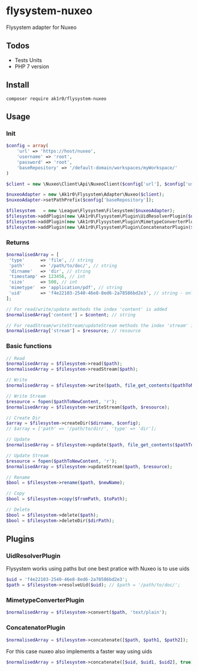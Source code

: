 # flysystem-nuxeo
Flysystem adapter for Nuxeo

## Todos

+ Tests Units
+ PHP 7 version

## Install
```
composer require ak1r0/flysystem-nuxeo
```

## Usage

### Init

```php
$config = array(
    'url' => 'https://host/nuxeo',
    'username' => 'root',
    'password' => 'root',
    'baseRepository' => '/default-domain/workspaces/myWorkspace/'
)

$client = new \Nuxeo\Client\Api\NuxeoClient($config['url'], $config['username'], $config['password']);

$nuxeoAdapter = new \Ak1r0\Flysystem\Adapter\Nuxeo($client);
$nuxeoAdapter->setPathPrefix($config['baseRepository']);

$filesystem   = new \League\Flysystem\Filesystem($nuxeoAdapter);
$filesystem->addPlugin(new \Ak1r0\Flysystem\Plugin\UidResolverPlugin($nuxeoAdapter));
$filesystem->addPlugin(new \Ak1r0\Flysystem\Plugin\MimetypeConverterPlugin($nuxeoAdapter));
$filesystem->addPlugin(new \Ak1r0\Flysystem\Plugin\ConcatenatorPlugin($nuxeoAdapter));
```

### Returns

```php
$normalisedArray = [
 'type'      => 'file', // string
 'path'      => '/path/to/doc/', // string
 'dirname'   => 'dir', // string
 'timestamp' => 123456, // int
 'size'      => 500, // int
 'mimetype'  => 'application/pdf', // string
 'uid'       => 'f4e22103-2540-46e8-8ed6-2a78586bd2e3', // string - only for writes methods
];

// For read/write/update methods the index 'content' is added
$normalisedArray['content'] = $content; // string

// For readStream/writeStream/updateStream methods the index 'stream' is added
$normalisedArray['stream'] = $resource; // resource
```

### Basic functions

```php
// Read
$normalisedArray = $filesystem->read($path);
$normalisedArray = $filesystem->readStream($path);

// Write
$normalisedArray = $filesystem->write($path, file_get_contents($pathToNewContent));

// Write Stream
$resource = fopen($pathToNewContent, 'r');
$normalisedArray = $filesystem->writeStream($path, $resource);

// Create Dir
$array = $filesystem->createDir($dirname, $config);
// $array = ['path' => '/path/to/dir/', 'type' => 'dir'];

// Update
$normalisedArray = $filesystem->update($path, file_get_contents($pathToNewContent));

// Update Stream
$resource = fopen($pathToNewContent, 'r');
$normalisedArray = $filesystem->updateStream($path, $resource);

// Rename
$bool = $filesystem->rename($path, $newName);

// Copy
$bool = $filesystem->copy($fromPath, $toPath);

// Delete
$bool = $filesystem->delete($path);
$bool = $filesystem->deleteDir($dirPath);
```

## Plugins

### UidResolverPlugin
Flysystem works using paths but one best pratice with Nuxeo is to use uids

```php
$uid = 'f4e22103-2540-46e8-8ed6-2a78586bd2e3';
$path = $filesystem->resolveUid($uid); // $path = '/path/to/doc/';
```

### MimetypeConverterPlugin
```php
$normalisedArray = $filesystem->convert($path, 'text/plain');
```

### ConcatenatorPlugin
```php
$normalisedArray = $filesystem->concatenate([$path, $path1, $path2]);
```

For this case nuxeo also implements a faster way using uids

```php
$normalisedArray = $filesystem->concatenate([$uid, $uid1, $uid2], true);
```
